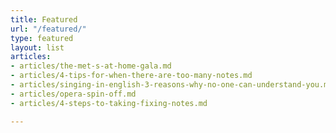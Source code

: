 ```yaml
---
title: Featured
url: "/featured/"
type: featured
layout: list
articles:
- articles/the-met-s-at-home-gala.md
- articles/4-tips-for-when-there-are-too-many-notes.md
- articles/singing-in-english-3-reasons-why-no-one-can-understand-you.md
- articles/opera-spin-off.md
- articles/4-steps-to-taking-fixing-notes.md

---
```

